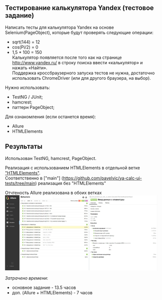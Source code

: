## Тестирование калькулятора Yandex (тестовое задание)
Написать тесты для калькулятора Yandex на основе Selenium(PageObject), которые будут проверять следующие операции:  
- sqrt(144) = 12  
- cos(Pi/2) = 0  
- 1,5 * 100 = 150  
Калькулятор появляется после того как на странице http://www.yandex.ru/ в строку поиска ввести «калькулятор» и нажать «Найти».  
Поддержка кроссбраузерного запуска тестов не нужна, достаточно использовать ChromeDriver (или для другого браузера, на выбор).  

Нужно использовать:  
- TestNG / JUnit;  
- hamcrest;  
- паттерн PageObject;  

Для ознакомления (если останется время):  
- Allure  
- HTMLElements  

## Результаты
Использован TestNG, hamcrest, PageObject.  

Реализация с использованием HTMLElements в отдельной ветке ["HTMLElements"](https://github.com/pavelvic/ya-calc-ui-tests/tree/HTMLElements).  
Соответственно в ["main"] (https://github.com/pavelvic/ya-calc-ui-tests/tree/main) реализация без "HTMLElements"  

Отчтеность Allure реализована в обоих ветках  
![allure_report](https://github.com/pavelvic/ya-calc-ui-tests/blob/HTMLElements/_screenshots/allure_report.jpg)  

_Затрачено времени_:  
- основное задание - 13.5 часов  
- доп. (Allure + HTMLElements) - 7 часов  
